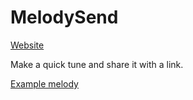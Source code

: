 # MelodySend

[Website](https://lewisc64.github.io/MelodySend/)

Make a quick tune and share it with a link.

[Example melody](https://lewisc64.github.io/MelodySend/?notes=0,320,16,16,16,288,16,16,32,256,32,16,64,256,32,16,96,256,32,16,128,320,16,16,144,288,16,16,160,256,32,16,192,256,32,16,224,256,32,16,256,320,16,16,272,288,16,16,288,256,32,16,320,256,32,16,352,240,48,16,400,256,16,16,416,288,96,16,512,336,16,16,528,320,16,16,544,288,32,16,576,288,32,16,608,288,32,16,640,336,16,16,656,320,16,16,672,288,32,16,704,288,32,16,736,288,32,16,768,336,16,16,784,320,16,16,800,288,32,16,832,288,32,16,864,256,16,16,880,288,32,16,912,256,16,16,928,320,96,16)
